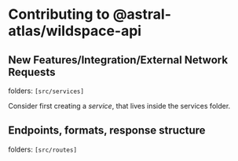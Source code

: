 # Contributing to @astral-atlas/wildspace-api

## New Features/Integration/External Network Requests
folders: `[src/services]`

Consider first creating a *service*, that lives inside the services folder.

## Endpoints, formats, response structure
folders: `[src/routes]`

